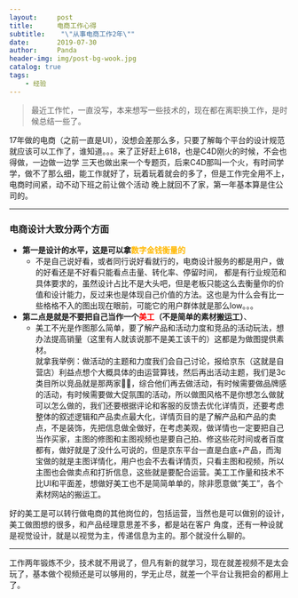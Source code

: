 ```yaml
---
layout:     post
title:      电商工作心得
subtitle:    "\"从事电商工作2年\""
date:       2019-07-30
author:     Panda
header-img: img/post-bg-wook.jpg
catalog: true
tags:
    - 经验
---
```


> 最近工作忙，一直没写，本来想写一些技术的，现在都在离职换工作，是时候总结一些了。

17年做的电商（之前一直是UI），没想会差那么多，只要了解每个平台的设计规范就应该可以工作了，谁知道。。。来了正好赶上618，也是C4D刚火的时候，不会也得做，一边做一边学
三天也做出来一个专题页，后来C4D那叫一个火，有时间学学，做不了那么细，能工作就好了，玩着玩着就会的多了，但是工作完全用不上，电商时间紧，动不动下班之前让做个活动
晚上就回不了家，第一年基本算是住公司的。

---
### 电商设计大致分两个方面
- **第一是设计的水平，这是可以拿<font color="#ffb800">数字金钱衡量的</font>**<br>
  + 不是自己说好看，或者同行说好看就行的，电商设计服务的都是用户，做的好看还是不好看只能看点击量、转化率、停留时间，
都是有行业规范和具体要求的，虽然设计占比不是大头吧，但是老板只能这么去衡量你的价值和设计能力，反过来也是体现自己价值的方法。这也是为什么会有比一些格格不入的图出现在眼前，可能它的用户群体就是那么low。。。<br>
- **第二点是就是不要把自己当作一个<font color="red">美工</font>（不是简单的素材搬运工）**、
  + 美工不光是作图那么简单，要了解产品和活动力度和竞品的活动玩法，想办法提高销量（这里有人就该说那不是美工该干的）这都是为做图提供素材。<br>
就拿我举例：做活动的主题和力度我们会自己讨论，报给京东（这就是自营店）利益点想个大概具体的由运营算钱，然后再出活动主题，我们是3c类目所以竞品就是那两家🤫🤫，综合他们再去做活动，有时候需要做品牌感的活动，有时候需要做大促氛围的活动，所以做图风格不是你想怎么做就可以怎么做的，我们还要根据评论和客服的反馈去优化详情页，还要考虑整体的叙述逻辑和产品卖点最大化，详情页目的是了解产品和产品的卖点，不是装饰，先把信息做全做好，在考虑美观，做详情也一定要把自己当作买家，主图的修图和主图视频也是要自己拍、修这些花时间或者百度都有，做好就是了没什么可说的，但是京东平台一直是白底+产品，而淘宝做的就是主图详情化，用户也会不去看详情页，只看主图和视频，所以主图也会做卖点和打折信息，这些就是要配合运营。美工工作量和技术不比UI和平面差，想做好美工也不是简简单单的，除非愿意做“美工”，各个素材网站的搬运工。<br>


好的美工是可以转行做电商的其他岗位的，包括运营，当然也是可以做别的设计，美工做图想的很多，和产品经理意思差不多，都是站在客户
角度，还有一种设就是视觉设计，就是以视觉为主，传递信息为主的。那个就没什么聊的。

---
工作两年锻炼不少，技术就不用说了，但凡有新的就学习，现在就差视频不是太会玩了，基本做个视频还是可以够用的，学无止尽，就差一个平台让我把会的都用上了。
